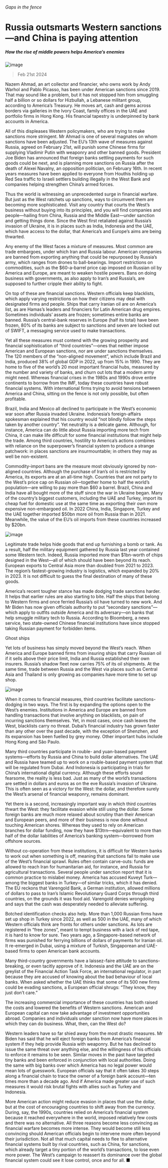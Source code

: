 ###### Gaps in the fence
# Russia outsmarts Western sanctions—and China is paying attention 
##### How the rise of middle powers helps America’s enemies 
![image](images/20240224_FND001.jpg) 
> Feb 21st 2024 
Nazem Ahmad, an art collector and financier, who owns work by Andy Warhol and Pablo Picasso, has been under American sanctions since 2019. That may sound like a problem, but it has not stopped him from smuggling half a billion or so dollars for Hizbullah, a Lebanese militant group, according to America’s Treasury. He moves art, cash and gems across borders via galleries in the Ivory Coast, family offices in the UAE and portfolio firms in Hong Kong. His financial tapestry is underpinned by bank accounts in America. 
All of this displeases Western policymakers, who are trying to make sanctions more stringent. Mr Ahmad is one of several magnates on whom sanctions have been adjusted. The EU’s 13th wave of measures against Russia, agreed on February 21st, will punish some Chinese firms for supplying Vladimir Putin with weaponry and other banned goods. President Joe Biden has announced that foreign banks settling payments for such goods could be next, and is planning more sanctions on Russia after the death of Alexei Navalny, an opposition politician, on February 16th. In recent years measures have been applied to everyone from Houthis holding up Red Sea traffic to Israeli settlers building illegally in the West Bank and companies helping strengthen China’s armed forces.
Thus the world is witnessing an unprecedented surge in financial warfare. But just as the West ratchets up sanctions, ways to circumvent them are becoming more sophisticated. Visit any country that courts the West’s business without buying into its principles, and you will find companies and people—hailing from China, Russia and the Middle East—under sanction and getting things done. Since the West first retaliated against Russia’s invasion of Ukraine, it is in places such as India, Indonesia and the UAE, which have access to the dollar, that America’s and Europe’s aims are being thwarted. 
Any enemy of the West faces a mixture of measures. Most common are trade embargoes, under which Iran and Russia labour. American companies are banned from exporting anything that could be repurposed by Russia’s army, which ranges from drones to ball-bearings. Import restrictions on commodities, such as the $60-a-barrel price cap imposed on Russian oil by America and Europe, are meant to weaken hostile powers. Bans on doing business with governments, as also apply to Iran’s and Russia’s, are supposed to further cripple their ability to fight.
On top of these are financial sanctions. Western officials keep blacklists, which apply varying restrictions on how their citizens may deal with designated firms and people. Ships that carry Iranian oil are on America’s list, as are Hamas’s leaders and financiers for Latin American drug empires. Sometimes individuals’ assets are frozen; sometimes entire banks are banned. Russia’s central-bank reserves in Europe (half its total) have been frozen, 80% of its banks are subject to sanctions and seven are locked out of SWIFT, a messaging service used to make transactions. 
Yet all these measures must contend with the growing prosperity and financial sophistication of “third countries”—ones that neither impose American and European sanctions, nor are under sanctions themselves. The 120 members of the “non-aligned movement”, which include Brazil and India, produced 38% of global GDP in 2022, up from 15% in 1990. They are home to five of the world’s 20 most important financial hubs, measured by the number and variety of banks, and churn out lots that a modern army might need. Whereas financial crises in the 1980s and 1990s drove entire continents to borrow from the IMF, today these countries have robust financial systems. With international firms trying to avoid tensions between America and China, sitting on the fence is not only possible, but often profitable.
Brazil, India and Mexico all declined to participate in the West’s economic war soon after Russia invaded Ukraine. Indonesia’s foreign-affairs spokesman explained that his country would “not blindly follow the steps taken by another country”. Yet neutrality is a delicate game. Although, for instance, America can do little about Russia importing more tech from China, it can make life difficult for some financial institutions that might help the trade. Among third countries, hostility to America’s actions combines with reliance on the superpower’s financial system to produce a strange patchwork: in places sanctions are insurmountable; in others they may as well be non-existent. 
Commodity-import bans are the measure most obviously ignored by non-aligned countries. Although the purchase of Iran’s oil is restricted by America, its exports are at an all-time high. Countries that are not party to the West’s price cap on Russian oil—together home to half the world’s population—are willing to pay more than $60 a barrel. Brazil, China and India have all bought more of the stuff since the war in Ukraine began. Many of the country’s biggest customers, including the UAE and Turkey, import its cheap fuel for domestic use at the same time as exporting their own more expensive non-embargoed oil. In 2022 China, India, Singapore, Turkey and the UAE together imported $50bn more oil from Russia than in 2021. Meanwhile, the value of the EU’s oil imports from these countries increased by $20bn.
![image](images/20240224_FNC909.png) 

Legitimate trade helps hide goods that end up furnishing a bomb or tank. As a result, half the military equipment gathered by Russia last year contained some Western tech. Indeed, Russia imported more than $1bn-worth of chips designed in the West—all of which should have been beyond its reach. European exports to Central Asia more than doubled from 2021 to 2023. The region’s fastest-growing industry is logistics, which expanded by 20% in 2023. It is not difficult to guess the final destination of many of these goods.
America’s recent tougher stance has made dodging trade sanctions harder. It helps that earlier rules are also starting to bite. Half the ships that belong to Western firms and once ferried Russia’s oil have turned to new work. And Mr Biden has now given officials authority to put “secondary sanctions”—which apply to outfits outside America and its adversary—on banks that help smuggle military tech to Russia. According to Bloomberg, a news service, two state-owned Chinese financial institutions have since stopped taking Russian payment for forbidden items.
Ghost ships
Yet lots of business has simply moved beyond the West’s reach. When America and Europe banned firms from insuring ships that carry Russian oil if it sells above their price limit, India and Russia established their own insurers. Russia’s shadow fleet now carries 75% of its oil shipments. At the same time, trade between Russia and the West via places such as Central Asia and Thailand is only growing as companies have more time to set up shop. 
![image](images/20240224_FNC502.png) 

When it comes to financial measures, third countries facilitate sanctions-dodging in two ways. The first is by expanding the options open to the West’s enemies. Institutions in America and Europe are banned from handling transactions that involve anything on blacklists, on pain of incurring sanctions themselves. Yet, in most cases, once cash leaves the West, blacklists carry no threat. Dubai’s financial industry has grown faster than any other over the past decade, with the exception of Shenzhen, and its expansion has been fuelled by grey money. Other important hubs include Hong Kong and São Paulo.
Many third countries participate in rouble- and yuan-based payment systems—efforts by Russia and China to build dollar alternatives. The UAE and Russia have teamed up to work on a rouble-based payment system that will be regulated from Dubai. And Indonesia is participating in trials for China’s international digital currency. Although these efforts sound fearsome, the reality is less bad. Just as many of the world’s transactions are settled in dollars and euros as on the eve Russia’s invasion of Ukraine. This is often seen as a victory for the West: the dollar, and therefore surely the West’s arsenal of financial weaponry, remains dominant. 
Yet there is a second, increasingly important way in which third countries thwart the West: they facilitate evasion while still using the dollar. Some foreign banks are much more relaxed about scrutiny than their American and European peers, and more of their business is now done without touching American shores. Whereas they used to rely on American branches for dollar funding, now they have $13trn—equivalent to more than half of the dollar liabilities of America’s banking system—borrowed from offshore sources. 
Without co-operation from these institutions, it is difficult for Western banks to work out when something is off, meaning that sanctions fail to make use of the West’s financial sprawl. Rules often contain carve-outs: funds are allowed to reach Iran for humanitarian aid, for instance, and Russia for agricultural transactions. Several people under sanction report that it is common practice to mislabel money. America has accused Kuveyt Turk—among the biggest banks in Turkey—of similar tricks, which it has denied. The EU reckons that Varengold Bank, a German institution, allowed millions of dollars to pass to Iran’s Islamic Revolutionary Guard Corps through third countries, on the grounds it was food aid. Varengold denies wrongdoing and says that the cash was desperately needed to alleviate suffering. 
Botched identification checks also help. More than 1,000 Russian firms have set up shop in Turkey since 2022, as well as 500 in the UAE, many of which Western officials think are fronts for others under sanctions. As lots are registered in “free zones”, meant to tempt business with a lack of red tape, it is hard to know for sure. Two years ago, a Singapore-based network of firms was punished for ferrying billions of dollars of payments for Iranian oil. It re-emerged in Dubai, using a mixture of Turkish, Singaporean and UAE-based firms to open American bank accounts. 
Many third-country governments have a laissez-faire attitude to sanctions-breaking, or even tacitly approve of it. Indonesia and the UAE are on the greylist of the Financial Action Task Force, an international regulator, in part because they are accused of knowing about the bad behaviour of local banks. When asked whether the UAE thinks that some of its 500 new firms could be evading sanctions, a European official shrugs: “They know, they just don’t care.”
The increasing commercial importance of these countries has both raised the costs and lowered the benefits of Western sanctions. American and European capital can now take advantage of investment opportunities abroad. Companies and individuals under sanction now have more places in which they can do business. What, then, can the West do? 
Western leaders have so far shied away from the most drastic measures. Mr Biden has said that he will eject foreign banks from America’s financial system if they help provide Russia with weaponry. But he has declined to issue the same threat over anything else, and the willingness of his officials to enforce it remains to be seen. Similar moves in the past have targeted tiny banks and been enforced in conjunction with local authorities. Doing the same with big banks over which America has no legal power would mean lots of guesswork. European officials say that it often takes 30 steps along a financial chain to trace the owner of a foreign bank account—ten times more than a decade ago. And if America made greater use of such measures it would risk brutal fights with allies such as Turkey and Indonesia. 
More American action might reduce evasion in places that use the dollar, but at the cost of encouraging countries to shift away from the currency. During, say, the 1990s, countries relied on America’s financial system because it reached everywhere in the world, imposed relatively few costs and there was no alternative. All three reasons become less convincing as financial warfare becomes more intense. They would become still less convincing should American officials begin to intervene more often beyond their jurisdiction. Not all that much capital needs to flee to alternative financial systems built by rival countries, such as China, for sanctions, which already target a tiny portion of the world’s transactions, to lose even more power. The West’s campaign to reassert its dominance over the global financial system could see it lose control, once and for all. ■

